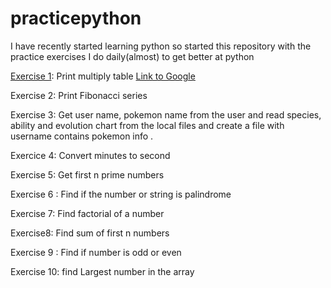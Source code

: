 # practicepython

I have recently started learning python so started this repository with the practice exercises I do daily(almost) to get better at python

[Exercise 1](./Exercise1.py): Print multiply table [Link to Google](https://www.google.com)

Exercise 2: Print Fibonacci series

Exercise 3: Get user name, pokemon name from the user and read species, ability and evolution chart from the local files and create a file with username contains pokemon info .

Exercice 4: Convert minutes to second

Exercise 5: Get first n prime numbers

Exercise 6 : Find if the number or string is palindrome

Exercise 7: Find factorial of a number 

Exercise8: Find sum of first n numbers

Exercise 9 : Find if number is odd or even

Exercise 10: find Largest number in the array



